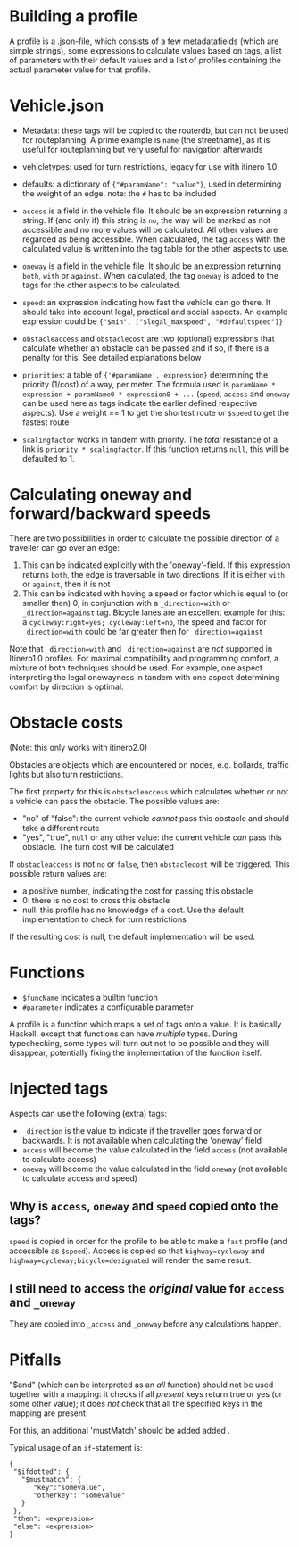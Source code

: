 # Building a profile

A profile is a .json-file, which consists of a few metadatafields (which are simple strings),
some expressions to calculate values based on tags, a list of parameters with their default values and
a list of profiles containing the actual parameter value for that profile.


# Vehicle.json

- Metadata: these tags will be copied to the routerdb, but can not be used for routeplanning. A prime example is `name` (the streetname), as it is useful for routeplanning but very useful for navigation afterwards
- vehicletypes: used for turn restrictions, legacy for use with itinero 1.0
- defaults: a dictionary of `{"#paramName": "value"}`, used in determining the weight of an edge. note: the `#` has to be included
- `access` is a field in the vehicle file. It should be an expression returning a string. If (and only if) this string is `no`, the way will be marked as not accessible and no more values will be calculated. All other values are regarded as being accessible. When calculated, the tag `access` with the calculated value is written into the tag table for the other aspects to use.
 - `oneway` is a field in the vehicle file. It should be an expression returning `both`, `with` or `against`. 
 When calculated, the tag `oneway` is added to the tags for the other aspects to be calculated.
 - `speed`: an expression indicating how fast the vehicle can go there. It should take into account legal, practical and social aspects. An example expression could be `{"$min", ["$legal_maxspeed", "#defaultspeed"]}`
- `obstacleaccess` and `obstaclecost` are two (optional) expressions that calculate whether an obstacle can be passed and if so, if there is a penalty for this. See detailed explanations below
 
- `priorities`: a table of `{'#paramName', expression}` determining the priority (1/cost) of a way, per meter. The formula used is `paramName * expression + paramName0 * expression0 + ...` (`speed`, `access` and `oneway` can be used here as tags indicate the earlier defined respective aspects). Use a weight == 1 to get the shortest route or `$speed` to get the fastest route
- `scalingfactor` works in tandem with priority. The _total_ resistance of a link is `priority * scalingfactor`. If this function returns `null`, this will be defaulted to 1.


# Calculating oneway and forward/backward speeds

There are two possibilities in order to calculate the possible direction of a traveller can go over an edge:

1) This can be indicated explicitly with the 'oneway'-field. If this expression returns `both`, the edge is traversable in two directions. If it is either `with` or `against`, then it is not
2) This can be indicated with having a speed or factor which is equal to (or smaller then) 0, in conjunction with a `_direction=with` or `_direction=against` tag. Bicycle lanes are an excellent example for this: a `cycleway:right=yes; cycleway:left=no`, the speed and factor for `_direction=with` could be far greater then for `_direction=against`

Note that `_direction=with` and `_direction=against` are _not_ supported in Itinero1.0 profiles. For maximal compatibility and programming comfort, a mixture of both techniques should be used. For example, one aspect interpreting the legal onewayness in tandem with one aspect determining comfort by direction is optimal.

# Obstacle costs

(Note: this only works with itinero2.0)

Obstacles are objects which are encountered on nodes, e.g. bollards, traffic lights but also turn restrictions.

The first property for this is `obstacleaccess` which calculates whether or not a vehicle can pass the obstacle.
The possible values are:

- "no" of "false": the current vehicle _cannot_ pass this obstacle and should take a different route
- "yes", "true", `null` or any other value: the current vehicle _can_ pass this obstacle. The turn cost will be calculated

If `obstacleaccess` is not `no` or `false`, then `obstaclecost` will be triggered. This possible return values are:

- a positive number, indicating the cost for passing this obstacle
- 0: there is no cost to cross this obstacle
- null: this profile has no knowledge of a cost. Use the default implementation to check for turn restrictions

If the resulting cost is null, the default implementation will be used.

# Functions

- `$funcName` indicates a builtin function
- `#parameter` indicates a configurable parameter

A profile is a function which maps a set of tags onto a value. It is basically Haskell, except that functions can have _multiple_ types. During typechecking, some types will turn out not to be possible and they will disappear, potentially fixing the implementation of the function itself.

# Injected tags

Aspects can use the following (extra) tags:

- `_direction` is the value to indicate if the traveller goes forward or backwards. It is not available when calculating the 'oneway' field
- `access` will become the value calculated in the field `access` (not available to calculate access)
- `oneway` will become the value calculated in the field `oneway` (not available to calculate access and speed)

## Why is `access`, `oneway` and `speed` copied onto the tags?

`speed` is copied in order for the profile to be able to make a `fast` profile (and accessible as `$speed`).
Access is copied so that `highway=cycleway` and `highway=cycleway;bicycle=designated` will render the same result.

## I still need to access the _original_ value for `access` and `_oneway`

They are copied into `_access` and `_oneway` before any calculations happen.


# Pitfalls

"$and" (which can be interpreted as an _all_ function) should not be used together with a mapping: it checks if all _present_ keys return true or yes (or some other value); it does _not_ check that all the specified keys in the mapping are present.

For this, an additional 'mustMatch' should be added added .

Typical usage of an `if`-statement is:

```
{
 "$ifdotted": {
   "$mustmatch": {
      "key":"somevalue",
      "otherkey": "somevalue"
   }
 },
 "then": <expression>
 "else": <expression>
}

```
